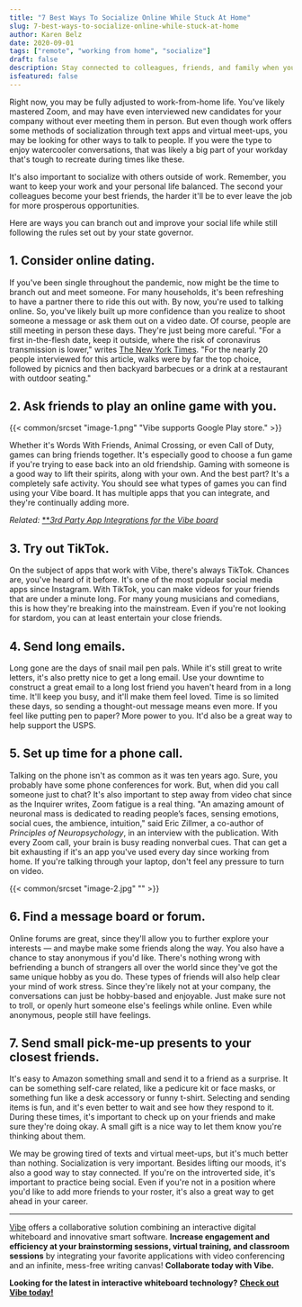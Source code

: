 ```yaml
---
title: "7 Best Ways To Socialize Online While Stuck At Home"
slug: 7-best-ways-to-socialize-online-while-stuck-at-home
author: Karen Belz
date: 2020-09-01
tags: ["remote", "working from home", "socialize"]
draft: false
description: Stay connected to colleagues, friends, and family when you're working from home.
isfeatured: false
---
```






Right now, you may be fully adjusted to work-from-home life. You've likely mastered Zoom, and may have even interviewed new candidates for your company without ever meeting them in person. But even though work offers some methods of socialization through text apps and virtual meet-ups, you may be looking for other ways to talk to people. If you were the type to enjoy watercooler conversations, that was likely a big part of your workday that's tough to recreate during times like these.
 
It's also important to socialize with others outside of work. Remember, you want to keep your work and your personal life balanced. The second your colleagues become your best friends, the harder it'll be to ever leave the job for more prosperous opportunities.
 
Here are ways you can branch out and improve your social life while still following the rules set out by your state governor.
 

## 1. Consider online dating. 

If you've been single throughout the pandemic, now might be the time to branch out and meet someone. For many households, it's been refreshing to have a partner there to ride this out with. By now, you're used to talking online. So, you've likely built up more confidence than you realize to shoot someone a message or ask them out on a video date. Of course, people are still meeting in person these days. They're just being more careful. "For a first in-the-flesh date, keep it outside, where the risk of coronavirus transmission is lower," writes [The New York Times](https://www.nytimes.com/2020/07/18/at-home/coronavirus-pandemic-dating.html). "For the nearly 20 people interviewed for this article, walks were by far the top choice, followed by picnics and then backyard barbecues or a drink at a restaurant with outdoor seating."
 

## 2. Ask friends to play an online game with you. 
{{< common/srcset "image-1.png" "Vibe supports Google Play store." >}}


Whether it's Words With Friends, Animal Crossing, or even Call of Duty, games can bring friends together. It's especially good to choose a fun game if you're trying to ease back into an old friendship. Gaming with someone is a good way to lift their spirits, along with your own. And the best part? It's a completely safe activity. You should see what types of games you can find using your Vibe board. It has multiple apps that you can integrate, and they're continually adding more.

*Related:* [**](https://vibe.us/blog/8-ways-to-brainstorm-with-remote-workers/)[*3rd Party App Integrations for the Vibe board*](https://vibe.us/android-app-store/)
 

## 3. Try out TikTok. 

On the subject of apps that work with Vibe, there's always TikTok. Chances are, you've heard of it before. It's one of the most popular social media apps since Instagram. With TikTok, you can make videos for your friends that are under a minute long. For many young musicians and comedians, this is how they're breaking into the mainstream. Even if you're not looking for stardom, you can at least entertain your close friends.
 

## 4. Send long emails. 

Long gone are the days of snail mail pen pals. While it's still great to write letters, it's also pretty nice to get a long email. Use your downtime to construct a great email to a long lost friend you haven't heard from in a long time. It'll keep you busy, and it'll make them feel loved. Time is so limited these days, so sending a thought-out message means even more. If you feel like putting pen to paper? More power to you. It'd also be a great way to help support the USPS.
 

## 5. Set up time for a phone call. 

Talking on the phone isn't as common as it was ten years ago. Sure, you probably have some phone conferences for work. But, when did you call someone just to chat? It's also important to step away from video chat since as the Inquirer writes, Zoom fatigue is a real thing. "An amazing amount of neuronal mass is dedicated to reading people’s faces, sensing emotions, social cues, the ambience, intuition," said Eric Zillmer, a co-author of *Principles of Neuropsychology*, in an interview with the publication. With every Zoom call, your brain is busy reading nonverbal cues. That can get a bit exhausting if it's an app you've used every day since working from home. If you're talking through your laptop, don't feel any pressure to turn on video.

{{< common/srcset "image-2.jpg" "" >}}


 

## 6. Find a message board or forum. 

Online forums are great, since they'll allow you to further explore your interests — and maybe make some friends along the way. You also have a chance to stay anonymous if you'd like. There's nothing wrong with befriending a bunch of strangers all over the world since they've got the same unique hobby as you do. These types of friends will also help clear your mind of work stress. Since they're likely not at your company, the conversations can just be hobby-based and enjoyable. Just make sure not to troll, or openly hurt someone else's feelings while online. Even while anonymous, people still have feelings.
 

## 7. Send small pick-me-up presents to your closest friends. 

It's easy to Amazon something small and send it to a friend as a surprise. It can be something self-care related, like a pedicure kit or face masks, or something fun like a desk accessory or funny t-shirt. Selecting and sending items is fun, and it's even better to wait and see how they respond to it. During these times, it's important to check up on your friends and make sure they're doing okay. A small gift is a nice way to let them know you're thinking about them.
 
We may be growing tired of texts and virtual meet-ups, but it's much better than nothing. Socialization is very important. Besides lifting our moods, it's also a good way to stay connected. If you're on the introverted side, it's important to practice being social. Even if you're not in a position where you'd like to add more friends to your roster, it's also a great way to get ahead in your career.
 
 

----------

 
[Vibe](https://vibe.us/) offers a collaborative solution combining an interactive digital whiteboard and innovative smart software. **Increase engagement and efficiency at your brainstorming sessions, virtual training, and classroom sessions** by integrating your favorite applications with video conferencing and an infinite, mess-free writing canvas! **Collaborate today with Vibe.**

**Looking for the latest in interactive whiteboard technology?** [**Check out Vibe today!**](https://vibe.us/order/)
